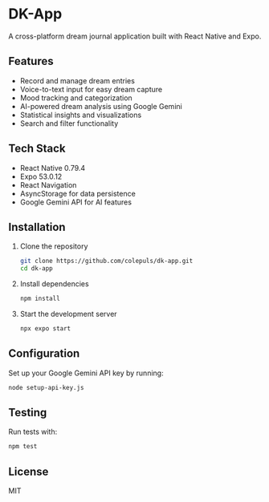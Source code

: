 # DK-App

A cross-platform dream journal application built with React Native and Expo.

## Features

- Record and manage dream entries
- Voice-to-text input for easy dream capture
- Mood tracking and categorization
- AI-powered dream analysis using Google Gemini
- Statistical insights and visualizations
- Search and filter functionality

## Tech Stack

- React Native 0.79.4
- Expo 53.0.12
- React Navigation
- AsyncStorage for data persistence
- Google Gemini API for AI features

## Installation

1. Clone the repository
   ```bash
   git clone https://github.com/colepuls/dk-app.git
   cd dk-app
   ```

2. Install dependencies
   ```bash
   npm install
   ```

3. Start the development server
   ```bash
   npx expo start
   ```

## Configuration

Set up your Google Gemini API key by running:
```bash
node setup-api-key.js
```

## Testing

Run tests with:
```bash
npm test
```

## License

MIT
